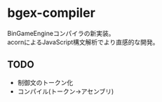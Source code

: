 # bgex-compiler
BinGameEngineコンパイラの新実装。  
acornによるJavaScript構文解析でより直感的な開発。
## TODO
- 制御文のトークン化
- コンパイル(トークン->アセンブリ)